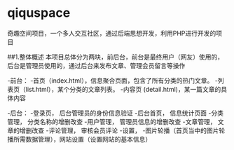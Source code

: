 # qiquspace
奇趣空间项目，一个多人交互社区，通过后端思想开发，利用PHP进行开发的项目

##1.整体概述
本项目总体分为两块，前后台，前台是最终用户（网友）使用的，后台是管理员使用的，通过后台来发布文章、管理会员留言等操作

-前台：
  -首页（index.html），信息聚合页面，包含了所有分类的热门文章。
  -列表页（list.html），某个分类的文章列表。
  -内容页 (detail.html)，某一篇文章的具体内容

-后台：
  -登录页， 后台管理员的身份信息验证
  -后台首页， 信息统计页面
  -分类管理， 分类名称的增删改查
  -用户管理， 管理员信息的增删改查
  -文章管理， 文章的增删改查
  -评论管理， 审核会员评论
  -设置，  -图片轮播（首页当中的图片轮播所需数据管理），网站设置（设置网站的基本信息）


